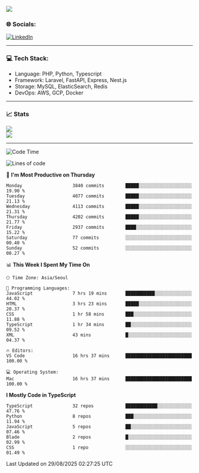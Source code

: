 <!--[![](https://visitcount.itsvg.in/api?id=jin-wk&icon=7&color=12)](https://visitcount.itsvg.in)-->
<!--[![Hits](https://hits.seeyoufarm.com/api/count/incr/badge.svg?url=https%3A%2F%2Fgithub.com%2Fjin-wk&count_bg=%235F625C&title_bg=%23555555&icon=github.svg&icon_color=%23E7E7E7&title=Hits&edge_flat=false)](https://hits.seeyoufarm.com)-->
![](https://komarev.com/ghpvc/?username=jin-wk&color=lightgrey&style=for-the-badge)

### 🌐 Socials:
[![LinkedIn](https://img.shields.io/badge/LinkedIn-%230077B5.svg?logo=linkedin&logoColor=white)](https://linkedin.com/in/jinwook-lee-242625241) 

---

### 💻 Tech Stack:
  - Language: PHP, Python, Typescript
  - Framework: Laravel, FastAPI, Express, Nest.js
  - Storage: MySQL, ElasticSearch, Redis
  - DevOps: AWS, GCP, Docker

---

### 📈 Stats
![](https://github-readme-stats.vercel.app/api?username=jin-wk&theme=dark&hide_border=true&include_all_commits=true&count_private=true)<br/>
![](https://github-readme-streak-stats.herokuapp.com/?user=jin-wk&theme=dark&hide_border=true)<br/>

---

<!--START_SECTION:waka-->
![Code Time](http://img.shields.io/badge/Code%20Time-2%2C578%20hrs%201%20min-blue)

![Lines of code](https://img.shields.io/badge/From%20Hello%20World%20I%27ve%20Written-5.6%20million%20lines%20of%20code-blue)

📅 **I'm Most Productive on Thursday** 

```text
Monday                   3840 commits        █████░░░░░░░░░░░░░░░░░░░░   19.90 % 
Tuesday                  4077 commits        █████░░░░░░░░░░░░░░░░░░░░   21.13 % 
Wednesday                4113 commits        █████░░░░░░░░░░░░░░░░░░░░   21.31 % 
Thursday                 4202 commits        █████░░░░░░░░░░░░░░░░░░░░   21.77 % 
Friday                   2937 commits        ████░░░░░░░░░░░░░░░░░░░░░   15.22 % 
Saturday                 77 commits          ░░░░░░░░░░░░░░░░░░░░░░░░░   00.40 % 
Sunday                   52 commits          ░░░░░░░░░░░░░░░░░░░░░░░░░   00.27 % 
```


📊 **This Week I Spent My Time On** 

```text
🕑︎ Time Zone: Asia/Seoul

💬 Programming Languages: 
JavaScript               7 hrs 19 mins       ███████████░░░░░░░░░░░░░░   44.02 % 
HTML                     3 hrs 23 mins       █████░░░░░░░░░░░░░░░░░░░░   20.37 % 
CSS                      1 hr 58 mins        ███░░░░░░░░░░░░░░░░░░░░░░   11.88 % 
TypeScript               1 hr 34 mins        ██░░░░░░░░░░░░░░░░░░░░░░░   09.52 % 
XML                      43 mins             █░░░░░░░░░░░░░░░░░░░░░░░░   04.37 % 

🔥 Editors: 
VS Code                  16 hrs 37 mins      █████████████████████████   100.00 % 

💻 Operating System: 
Mac                      16 hrs 37 mins      █████████████████████████   100.00 % 
```

**I Mostly Code in TypeScript** 

```text
TypeScript               32 repos            ████████████░░░░░░░░░░░░░   47.76 % 
Python                   8 repos             ███░░░░░░░░░░░░░░░░░░░░░░   11.94 % 
JavaScript               5 repos             ██░░░░░░░░░░░░░░░░░░░░░░░   07.46 % 
Blade                    2 repos             █░░░░░░░░░░░░░░░░░░░░░░░░   02.99 % 
CSS                      1 repo              ░░░░░░░░░░░░░░░░░░░░░░░░░   01.49 % 
```




 Last Updated on 29/08/2025 02:27:25 UTC
<!--END_SECTION:waka-->
